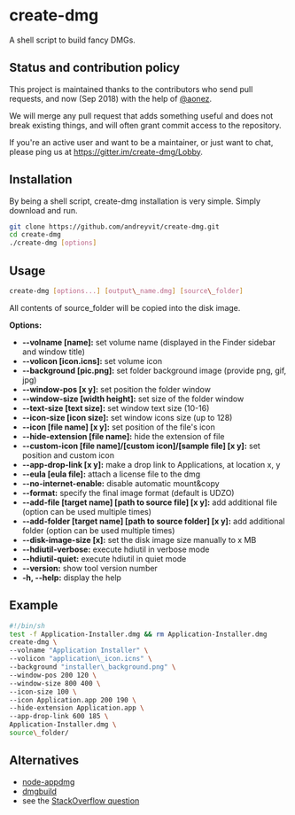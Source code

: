 create-dmg
==========

A shell script to build fancy DMGs.  


Status and contribution policy
------------------------------

This project is maintained thanks to the contributors who send pull requests, and now (Sep 2018) with the help of [@aonez](https://github.com/aonez).

We will merge any pull request that adds something useful and does not break existing things, and will often grant commit access to the repository.

If you're an active user and want to be a maintainer, or just want to chat, please ping us at https://gitter.im/create-dmg/Lobby.
  
  
Installation
------------
  
By being a shell script, create-dmg installation is very simple. Simply download and run.

```sh
git clone https://github.com/andreyvit/create-dmg.git  
cd create-dmg  
./create-dmg [options]  
```
  
Usage
-----
 
```sh
create-dmg [options...] [output\_name.dmg] [source\_folder]  
```

All contents of source\_folder will be copied into the disk image.  
  
**Options:**  
  
*   **--volname [name]:** set volume name (displayed in the Finder sidebar and window title)  
*   **--volicon [icon.icns]:** set volume icon    
*   **--background [pic.png]:** set folder background image (provide png, gif, jpg)    
*   **--window-pos [x y]:** set position the folder window    
*   **--window-size [width height]:** set size of the folder window    
*   **--text-size [text size]:** set window text size (10-16)    
*   **--icon-size [icon size]:** set window icons size (up to 128)    
*   **--icon [file name] [x y]:** set position of the file's icon    
*   **--hide-extension [file name]:** hide the extension of file    
*   **--custom-icon [file name]/[custom icon]/[sample file] [x y]:** set position and custom icon    
*   **--app-drop-link [x y]:** make a drop link to Applications, at location x, y    
*   **--eula [eula file]:** attach a license file to the dmg    
*   **--no-internet-enable:** disable automatic mount&copy    
*   **--format:** specify the final image format (default is UDZO)
*   **--add-file [target name] [path to source file] [x y]:** add additional file (option can be used multiple times)    
*   **--add-folder [target name] [path to source folder] [x y]:** add additional folder (option can be used multiple times)    
*   **--disk-image-size [x]:** set the disk image size manually to x MB    
*   **--hdiutil-verbose:** execute hdiutil in verbose mode    
*   **--hdiutil-quiet:** execute hdiutil in quiet mode 
*   **--version:** show tool version number    
*   **-h, --help:** display the help  
  
  
Example
-------

```sh
#!/bin/sh  
test -f Application-Installer.dmg && rm Application-Installer.dmg  
create-dmg \  
--volname "Application Installer" \  
--volicon "application\_icon.icns" \  
--background "installer\_background.png" \  
--window-pos 200 120 \  
--window-size 800 400 \  
--icon-size 100 \  
--icon Application.app 200 190 \  
--hide-extension Application.app \  
--app-drop-link 600 185 \  
Application-Installer.dmg \  
source\_folder/  
```

Alternatives
------------

* [node-appdmg](https://github.com/LinusU/node-appdmg)
* [dmgbuild](https://pypi.python.org/pypi/dmgbuild)
* see the [StackOverflow question](http://stackoverflow.com/questions/96882/how-do-i-create-a-nice-looking-dmg-for-mac-os-x-using-command-line-tools)
